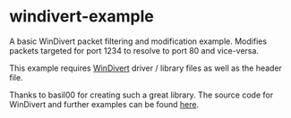 # windivert-example
A basic WinDivert packet filtering and modification example. Modifies packets targeted for port 1234 to resolve to port 80 and vice-versa. 

This example requires [WinDivert](https://reqrypt.org/windivert.html) driver / library files as well as the header file. 

Thanks to basil00 for creating such a great library. The source code for WinDivert and further examples can be found [here](https://github.com/basil00/Divert).
